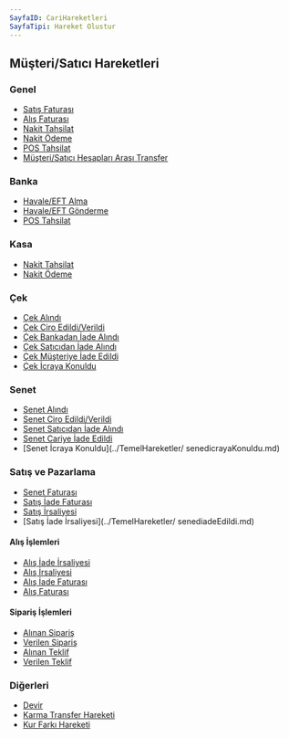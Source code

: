 ```yaml
---
SayfaID: CariHareketleri
SayfaTipi: Hareket Olustur
---
```


## Müşteri/Satıcı Hareketleri

### Genel

- [Satış Faturası](../TemelHareketler/SatisFaturasi.md)
- [Alış Faturası](../TemelHareketler/AlisFaturasi.md)
- [Nakit Tahsilat](../TemelHareketler/NakitTahsilat.md)
- [Nakit Ödeme](../TemelHareketler/NakitOdeme.md)
- [POS Tahsilat](../TemelHareketler/PosTahsilat.md)
- [Müşteri/Satıcı Hesapları Arası Transfer](../TemelHareketler/MusteriSaticiHesaplarArasiTransfer.md)

### Banka

- [Havale/EFT Alma](../TemelHareketler/HavaleEftAlma.md)
- [Havale/EFT Gönderme](../TemelHareketler/HavaleEftGonderme.md)
- [POS Tahsilat](../TemelHareketler/PosTahsilat.md)

### Kasa

- [Nakit Tahsilat](../TemelHareketler/NakitTahsilat.md)
- [Nakit Ödeme](../TemelHareketler/NakitOdeme.md)

### Çek

- [Çek Alındı](../TemelHareketler/CekAlindi.md)
- [Çek Ciro Edildi/Verildi](../TemelHareketler/CekCiroEdildi_Verildi.md)
- [Çek Bankadan İade Alındı](../TemelHareketler/CekBankadanIadeAlindi.md)
- [Çek Satıcıdan İade Alındı](../TemelHareketler/CekSaticidanIadeAlindi.md)
- [Çek Müşteriye İade Edildi](../TemelHareketler/CekMusteriyeIadeEdildi.md)
- [Çek İcraya Konuldu](../TemelHareketler/CekIcrayaKonuldu.md)

### Senet

- [Senet Alındı](../TemelHareketler/SenetAlindi.md)
- [Senet Ciro Edildi/Verildi](../TemelHareketler/CekCiroEdildi_Verildi.md)
- [Senet Satıcıdan İade Alındı](../TemelHareketler/CekBankadanIadeAlindi.md)
- [Senet Cariye İade Edildi](../TemelHareketler/SenetCariyeIadeEdildi.md)
- [Senet İcraya Konuldu](../TemelHareketler/
senedicrayaKonuldu.md)

### Satış ve Pazarlama

- [Senet Faturası](../TemelHareketler/SenetFaturasi.md)
- [Satış İade Faturası](../TemelHareketler/SatisIadeFaturasi.md)
- [Satış İrsaliyesi](../TemelHareketler/SatisIrsaliyesi.md)
- [Satış İade İrsaliyesi](../TemelHareketler/
senediadeEdildi.md)

#### Alış İşlemleri

- [Alış İade İrsaliyesi](../TemelHareketler/AlisIadeIrsaliyesi.md)
- [Alış İrsaliyesi](../TemelHareketler/AlisIrsaliyesi.md)
- [Alış İade Faturası](../TemelHareketler/AlisIadeFaturasi.md)
- [Alış Faturası](../TemelHareketler/AlisFaturasi.md)

#### Sipariş İşlemleri

- [Alınan Sipariş](../TemelHareketler/AlinanSiparis.md)
- [Verilen Sipariş](../TemelHareketler/VerilenSiparis.md)
- [Alınan Teklif](../TemelHareketler/AlinanTeklif.md)
- [Verilen Teklif](../TemelHareketler/VerilenTeklif.md)

### Diğerleri

- [Devir](../TemelHareketler/Devir.md)
- [Karma Transfer Hareketi](../TemelHareketler/KarmaTransferHareketi.md)
- [Kur Farkı Hareketi](../TemelHareketler/KurFarkiHareketi.md)
